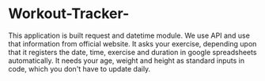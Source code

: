 # Workout-Tracker-
This application is built request and datetime module. We use API and use that information from official website.
It asks your exercise, depending upon that it registers the date, time, exercise and duration in google spreadsheets automatically. It needs your age, weight and height as standard inputs in code, which you don't have to update daily. 
